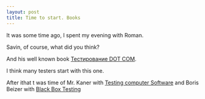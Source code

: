 ```yaml
---
layout: post
title: Time to start. Books
---
```



It was some time ago, I spent my evening with Roman.

Savin, of course, what did you think?

And his well known book [Teстирование DOT COM](http://adm-lib.ru/testirovanie/testirovanie-dot-com.html).

I think many testers start with this one.

After ithat t was time of Mr. Kaner with [Testing computer Software](https://www.amazon.com/Testing-Computer-Software-2nd-Kaner/dp/0471358460) and Boris Beizer with [Black Box Testing](https://www.amazon.com/Black-Box-Testing-Techniques-Functional-Software/dp/0471120944)

